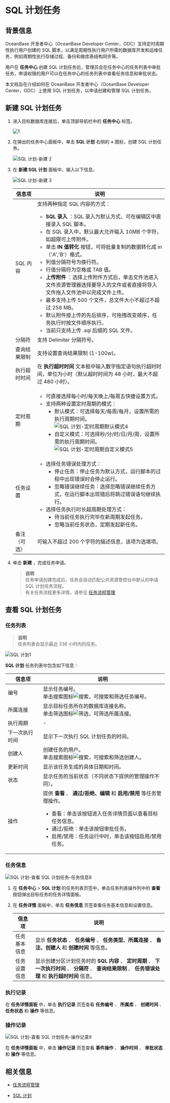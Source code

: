 # SQL 计划任务

## 背景信息

OceanBase 开发者中心（OceanBase Developer Center，ODC）支持定时周期性执行用户创建的 SQL 脚本，以满足周期性执行用户所需的数据库开发和运维任务，例如周期性执行存储过程、备份和做库表结构同步等。

用户在 **任务中心** 创建 SQL 计划任务后，管理员会在任务中心的任务列表中审批任务，申请权限的用户可以在任务中心的任务列表中查看任务信息和审批状态。

本文档旨在介绍如何在 OceanBase 开发者中心（OceanBase Developer Center，ODC）上使用 SQL 计划任务，以申请创建和管理 SQL 计划任务。 

## 新建 SQL 计划任务

1. 进入目标数据库连接后，单击顶部导航栏中的 **任务中心** 标签。

   ![1](https://obbusiness-private.oss-cn-shanghai.aliyuncs.com/doc/img/odc/413/export0.png)

2. 在弹出的任务中心面板中，单击 **SQL 计划** 右侧的 **+** 图标，创建 SQL 计划任务。

   ![SQL 计划-新建 2](https://obbusiness-private.oss-cn-shanghai.aliyuncs.com/doc/img/odc/410/SQL%20%E8%AE%A1%E5%88%92%E4%BB%BB%E5%8A%A1/2.png)

3. 在 **新建 SQL 计划** 面板中，输入以下信息。

   ![SQL 计划-新建 3](https://obbusiness-private.oss-cn-shanghai.aliyuncs.com/doc/img/odc/410/SQL%20%E8%AE%A1%E5%88%92-%E6%96%B0%E5%BB%BA%203.png)

   | **信息项** | **说明**  |
   |---------|------------------------------------------------------------------------------------------------------------------------------------------------------------------------------------------------------------------------------------------------------------------------------------------------------------------------------------------------------------------------------------------------------------------------------------------------------------------------------------------------------------------------------------------------------------------------------------------------------------------------------------------------------------------------------------------------------------------------------------------------------------------------------------|
   | SQL 内容  | 支持两种指定 SQL 内容的方式：<ul><li> **SQL 录入** ：SQL 录入为默认方式，可在编辑区中直接录入 SQL 脚本。</li><li> 在 SQL 录入中，默认最大允许输入 10MB 个字符，如超限可上传附件。 </li><li> 单击 **IN 值转化** 按钮，可将批量复制的数据转化成 in（'A','B'）格式。 </li><li> 列值分隔符号为换行符。 </li><li> 行值分隔符为空格或 TAB 值。 </li><li> **上传附件** ：选择上传附件方式后，单击文件池进入文件资源管理器选择要导入的文件或者直接将导入文件拖入文件池中以完成文件上传。</li><li> 最多支持上传 500 个文件，总文件大小不超过不超过 256 MB。 </li><li> 默认附件按上传的先后排序，可拖拽改变顺序，任务执行时按文件顺序执行。 </li><li> 当前只支持上传 .sql 后缀的 SQL 文件。 </li></ul> |
   | 分隔符     | 支持 Delimiter 分隔符号。  |
   | 查询结果限制  | 支持设置查询结果限制 (1-100w)。 |
   | 执行超时时间  | 在 **执行超时时间** 文本框中输入数字指定语句执行超时时间，单位为小时（默认超时时间为 48 小时，最大不超过 480 小时）。    |
   | 定时周期    | <ul><li> 可直接选择每小时/每天晚上/每周五快捷设置方式。 </li><li> 支持两种设置定时周期的模式：<ul><li> 默认模式：可选择每天/每周/每月，设置所需的执行周期时间。<br> ![SQL 计划-定时周期默认模式4](https://obbusiness-private.oss-cn-shanghai.aliyuncs.com/doc/img/odc/410/SQL%20%E8%AE%A1%E5%88%92%E4%BB%BB%E5%8A%A1/4.png) </li><li> 自定义模式：可选择秒/分/时/日/月/周，设置所需的执行周期时间。<br> ![SQL 计划-定时周期自定义模式5](https://obbusiness-private.oss-cn-shanghai.aliyuncs.com/doc/img/odc/410/SQL%20%E8%AE%A1%E5%88%92%E4%BB%BB%E5%8A%A1/5.png)  </li></ul>  |
   | 任务设置    | <ul><li> 选择任务错误处理方式：<ul><li> 停止任务：停止任务为默认方式，运行脚本的过程中出现错误时会停止运行。 </li><li> 忽略错误继续任务：选择忽略错误继续任务方式，在运行脚本出现错后将跳过错误语句继续执行。</li></ul> </li><li>选择任务执行时长超周期处理方式：<ul><li>待当前任务执行完毕在新周期发起任务。</li><li>忽略当前任务状态，定期发起新任务。</li></ul></li></ul>  |
   | 备注（可选）  | 可输入不超过 200 个字符的描述信息，该项为选填项。 |

4. 单击 **新建** ，完成任务申请。

   > **说明**  
   > 任务申请创建完成后，任务会自动匹配公共资源管控台中默认的申请 SQL 计划任务流程。  
   > 有关任务流程更多详情，请参见 [任务流程管理](../4.web-odc-public-resource-management/4.web-odc-task-process.md)

## 查看 SQL 计划任务

### 任务列表

> **说明**  
> 任务列表会显示最近 336 小时内的任务。

![SQL 计划1](https://obbusiness-private.oss-cn-shanghai.aliyuncs.com/doc/img/odc/410/SQL%20%E8%AE%A1%E5%88%92%E4%BB%BB%E5%8A%A1/SQL%20%E8%AE%A1%E5%88%92%E4%BB%BB%E5%8A%A1-1.png)

**SQL 计划** 任务列表中包含如下信息：

| **信息项** | **说明** |
|---------|-------------------------------------------------------------------------------------------------------------------------------------------------------------------------------------------------------------------------------------------------------------------|
| 编号      | 显示任务编号。<br> 单击搜索图标![搜索](https://help-static-aliyun-doc.aliyuncs.com/assets/img/zh-CN/5526247461/p416691.jpg)，可搜索和筛选任务编号。  |
| 所属连接    | 显示目标任务所在的数据库连接名称。<br> 单击筛选图标![筛选](https://help-static-aliyun-doc.aliyuncs.com/assets/img/zh-CN/0583667361/p352180.jpg)，可筛选所属连接。 |
| 执行周期    | -   |
| 下一次执行时间 | 显示下一次执行 SQL 计划任务的时间。  |
| 创建人     | 创建任务的用户。<br> 单击搜索图标![搜索](https://help-static-aliyun-doc.aliyuncs.com/assets/img/zh-CN/5526247461/p416691.jpg)，可搜索和筛选创建人。  |
| 更新时间    | 显示该任务生成的具体日期和时间。  |
| 状态      | 显示任务的当前状态（不同状态下提供的管理操作不同）。   |
| 操作      | 提供 **查看** 、 **通过/拒绝、编辑** 和 **启用/禁用** 等任务管理操作。<ul><li> 查看：单击该按钮进入任务详情页面以查看目标任务信息。 </li><li> 通过/拒绝：单击该按钮审批任务。 </li><li> 启用/禁用：任务运行中时，单击该按钮启用/禁用任务。 </li></ul> |

### 任务信息

![SQL 计划-查看 SQL 计划任务-任务信息8](https://obbusiness-private.oss-cn-shanghai.aliyuncs.com/doc/img/odc/410/SQL%20%E8%AE%A1%E5%88%92%E4%BB%BB%E5%8A%A1/6.png)

1. 在 **任务中心** > **SQL 计划** 的任务列表页签中，单击任务列表操作列中的 **查看** 按钮弹出目标任务的任务详情面板。


2. 在 **任务详情** 面板中，单击 **任务信息** 页签查看任务基本信息和设置信息。

   | **信息项** | **说明**  |
   |---------|-------------------------------------------------------------------------------------------------------|
   | 任务基本信息  | 显示 **任务状态** 、 **任务编号** 、 **任务类型、所属连接** 、 **备注、创建人** 和 **创建时间** 等信息。                                   |
   | 任务设置信息  | 显示创建分区计划任务时的 **SQL 内容** 、 **定时周期** 、 **下一次执行时间** 、 **分隔符** 、 **查询结果限制** 、 **任务错误处理** 和 **执行超时时间** 信息。 |


### 执行记录

在 **任务详情面板** 中，单击 **执行记录** 页签查看 **任务编号** 、 **所属库** 、 **创建时间** 、 **任务状态** 和 **操作** 等信息。

### 操作记录

![SQL 计划-查看 SQL 计划任务-操作记录9](https://obbusiness-private.oss-cn-shanghai.aliyuncs.com/doc/img/odc/410/SQL%20%E8%AE%A1%E5%88%92%E4%BB%BB%E5%8A%A1/7.png)

在 **任务详情面板** 中，单击 **操作记录** 页签查看 **事件操作** 、 **操作时间** 、 **审批状态** 和 **操作** 等信息。

## 相关信息

* [任务流程管理](../4.web-odc-public-resource-management/4.web-odc-task-process.md)


* [SQL 计划](../6.web-odc-use-tools/6.web-odc-sql-plan.md)

